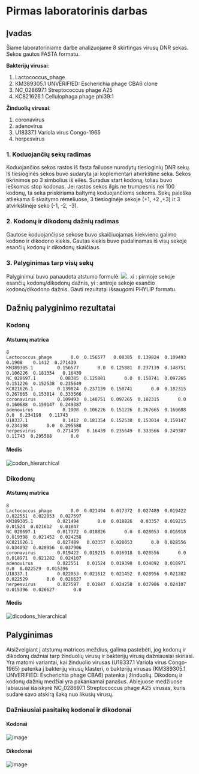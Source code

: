 # Pirmas laboratorinis darbas

## Įvadas

Šiame laboratoriniame darbe analizuojame 8 skirtingas virusų DNR sekas. Sekos gautos FASTA formatu.

**Bakterijų virusai**:
  1. Lactococcus_phage
  2. KM389305.1 UNVERIFIED: Escherichia phage CBA6 clone
  3. NC_028697.1 Streptococcus phage A25
  4. KC821626.1 Cellulophaga phage phi39:1

**Žinduolių virusai**:
  1. coronavirus
  2. adenovirus
  3. U18337.1 Variola virus Congo-1965
  4. herpesvirus
### 1. Koduojančių sekų radimas

Koduojančios sekos rastos iš fasta failuose nurodytų tiesioginių DNR sekų. Iš tiesioginės sekos buvo sudaryta jai koplementari atvirkštinė seka. Sekos tikrinimos po 3 simbolius iš eilės. Suradus start kodoną, toliau buvo ieškomas stop kodonas. Jei rastos sekos ilgis ne trumpesnis nei 100 kodonų, ta seka priskiriama baltymą koduojančioms sekoms. Sekų paieška atliekama 6 skaitymo rėmeliuose, 3 tiesioginėje sekoje (+1, +2 ,+3) ir 3 atvirkštinėje seko (-1, -2, -3).

### 2. Kodonų ir dikodonų dažnių radimas

Gautose koduojančiose sekose buvo skaičiuojamas kiekvieno galimo kodono ir dikodono kiekis. Gautas kiekis buvo padalinamas iš visų sekoje esančių kodonų ir dikodonų skaičiaus.  

### 3. Palyginimas tarp visų sekų

Palyginimui buvo panaudota atstumo formulė: <img src="https://render.githubusercontent.com/render/math?math=\sqrt(\sum(x_i%20-%20y_i)^2)"/>.
xi : pirmoje sekoje esančių kodonų/dikodonų dažnis, yi : antroje sekoje esančio kodono/dikodono dažnis. Gauti rezultatai išsaugomi PHYLIP formatu.

## Dažnių palyginimo rezultatai

### Kodonų 
#### Atstumų matrica
```
8                                                                                                
Lactococcus_phage       0.0  0.156577   0.08385  0.139824  0.109493    0.1908    0.1412  0.271439
KM389305.1         0.156577       0.0  0.125881  0.237139  0.148751  0.106226  0.181354   0.16439
NC_028697.1         0.08385  0.125881       0.0  0.158741  0.097265  0.151226  0.152538  0.235649
KC821626.1         0.139824  0.237139  0.158741       0.0  0.182315  0.267665  0.153014  0.333566
coronavirus        0.109493  0.148751  0.097265  0.182315       0.0  0.160688  0.159147  0.249387
adenovirus           0.1908  0.106226  0.151226  0.267665  0.160688       0.0  0.234198   0.11743
U18337.1             0.1412  0.181354  0.152538  0.153014  0.159147  0.234198       0.0  0.295588
herpesvirus        0.271439   0.16439  0.235649  0.333566  0.249387   0.11743  0.295588       0.0
```
#### Medis

![codon_hierarchical](https://user-images.githubusercontent.com/47796168/136312966-2e1acea8-35bb-469c-8a20-9fdceefb01d4.png)

### Dikodonų
#### Atstumų matrica

```
8                                                                                                
Lactococcus_phage       0.0  0.021494  0.017372  0.027489  0.019422  0.022551  0.022053  0.027597
KM389305.1         0.021494       0.0  0.018826   0.03357  0.019215   0.01524  0.021612   0.01847
NC_028697.1        0.017372  0.018826       0.0  0.028053  0.016918  0.019398  0.021452  0.024258
KC821626.1         0.027489   0.03357  0.028053       0.0  0.028556  0.034092  0.028956  0.037906
coronavirus        0.019422  0.019215  0.016918  0.028556       0.0  0.018971  0.021282  0.024107
adenovirus         0.022551   0.01524  0.019398  0.034092  0.018971       0.0  0.022529  0.015396
U18337.1           0.022053  0.021612  0.021452  0.028956  0.021282  0.022529       0.0  0.026627
herpesvirus        0.027597   0.01847  0.024258  0.037906  0.024107  0.015396  0.026627       0.0
```

#### Medis

![dicodons_hierarchical](https://user-images.githubusercontent.com/47796168/136313169-3e099d7a-9e86-449c-b83d-52ee59a98c3f.png)

## Palyginimas

Atsižvelgiant į atstumų matricos meždius, galima pastebėti, jog kodonų ir dikodonų dažniai tarp žinduolių virusų ir bakterijų virusų dažniausiai skiriasi. Yra matomi variantai, kai žinduolio virusas (U18337.1 Variola virus Congo-1965) patenka į bakterijų virusų klasteri, o bakterijų virusas (KM389305.1 UNVERIFIED: Escherichia phage CBA6) patenka į žinduolių. Dikodonų ir kodonų dažnių medžiai yra pakankamai panašus. Abiejuose medžiuose labiausiai išsiskyrė NC_028697.1 Streptococcus phage A25 virusas, kuris sudarė savo atskirą šaką nuo likusių virusų.

### Dažniausiai pasitaikę kodonai ir dikodonai

#### Kodonai

![image](https://user-images.githubusercontent.com/47796168/136315005-5675fa03-6a67-4315-bc69-758789f2e833.png)

#### Dikodonai

![image](https://user-images.githubusercontent.com/47796168/136315031-96c9c8e6-04cd-4ebf-8aa8-34e25c5488a2.png)







